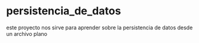 persistencia_de_datos
=====================

este proyecto nos sirve para aprender sobre la persistencia de datos desde un archivo plano 